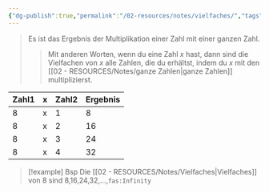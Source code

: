 ```yaml
---
{"dg-publish":true,"permalink":"/02-resources/notes/vielfaches/","tags":["mathe"],"noteIcon":"","updated":"2025-07-12T13:31:41.000+02:00"}
---
```


>Es ist das Ergebnis der Multiplikation einer Zahl mit einer ganzen Zahl.
>>Mit anderen Worten, wenn du eine Zahl $x$ hast, dann sind die Vielfachen von $x$ alle Zahlen, die du erhältst, indem du $x$ mit den [[02 - RESOURCES/Notes/ganze Zahlen\|ganze Zahlen]] multiplizierst.

| Zahl1 | x   | Zahl2 | Ergebnis |
| ----- | --- | ----- | -------- |
| 8     | x   | 1     | 8        |
| 8     | x   | 2     | 16       |
| 8     | x   | 3     | 24       |
| 8     | x   | 4     | 32       |

>[!example] Bsp
>Die [[02 - RESOURCES/Notes/Vielfaches\|Vielfaches]] von 8 sind 8,16,24,32,...,`fas:Infinity`
